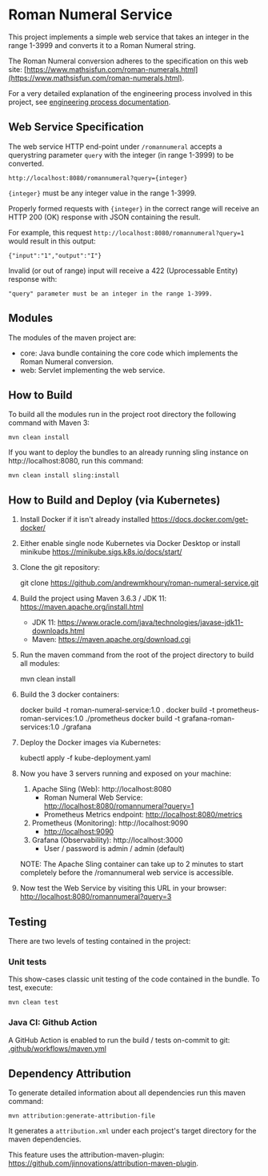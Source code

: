 # Roman Numeral Service

This project implements a simple web service that takes an integer in the range 1-3999 and converts it to a Roman Numeral string.

The Roman Numeral conversion adheres to the specification on this web site: [https://www.mathsisfun.com/roman-numerals.html](https://www.mathsisfun.com/roman-numerals.html).

For a very detailed explanation of the engineering process involved in this project, see [engineering process documentation](engineering-process.md).

## Web Service Specification
The web service HTTP end-point under ``/romannumeral`` accepts a querystring parameter ``query`` with the integer (in range 1-3999) to be converted.

	http://localhost:8080/romannumeral?query={integer}

``{integer}`` must be any integer value in the range 1-3999.

Properly formed requests with ``{integer}`` in the correct range will receive an HTTP 200 (OK) response with JSON containing the result.

For example, this request ``http://localhost:8080/romannumeral?query=1`` would result in this output:
	
	{"input":"1","output":"I"}

Invalid (or out of range) input will receive a 422 (Uprocessable Entity) response with:

	"query" parameter must be an integer in the range 1-3999.


## Modules

The modules of the maven project are:

* core: Java bundle containing the core code which implements the Roman Numeral conversion.
* web: Servlet implementing the web service.

## How to Build 

To build all the modules run in the project root directory the following command with Maven 3:

    mvn clean install

If you want to deploy the bundles to an already running sling instance on http://localhost:8080, run this command:

    mvn clean install sling:install
    
## How to Build and Deploy (via Kubernetes)
1. Install Docker if it isn't already installed https://docs.docker.com/get-docker/
2. Either enable single node Kubernetes via Docker Desktop or install minikube https://minikube.sigs.k8s.io/docs/start/
3. Clone the git repository:
	
	git clone https://github.com/andrewmkhoury/roman-numeral-service.git
	
3. Build the project using Maven 3.6.3 / JDK 11: https://maven.apache.org/install.html
	* JDK 11: https://www.oracle.com/java/technologies/javase-jdk11-downloads.html
	* Maven: https://maven.apache.org/download.cgi

4. Run the maven command from the root of the project directory to build all modules:
	
	mvn clean install
	
5. Build the 3 docker containers:

	docker build -t roman-numeral-service:1.0 .
	docker build -t prometheus-roman-services:1.0 ./prometheus
	docker build -t grafana-roman-services:1.0 ./grafana
	
6. Deploy the Docker images via Kubernetes:

	kubectl apply -f kube-deployment.yaml
	
7. Now you have 3 servers running and exposed on your machine:
	1. Apache Sling (Web): http://localhost:8080
		* Roman Numeral Web Service: [http://localhost:8080/romannumeral?query=1](http://localhost:8080/romannumeral?query=1)
		* Prometheus Metrics endpoint: [http://localhost:8080/metrics](http://localhost:8080/metrics)
	2. Prometheus (Monitoring): http://localhost:9090
		* [http://localhost:9090](http://localhost:9090)
	3. Grafana (Observability): http://localhost:3000
		* User / password is admin / admin (default)
		
	NOTE: The Apache Sling container can take up to 2 minutes to start completely before the /romannumeral web service is accessible.

8. Now test the Web Service by visiting this URL in your browser: [http://localhost:8080/romannumeral?query=3](http://localhost:8080/romannumeral?query=3)


## Testing

There are two levels of testing contained in the project:

### Unit tests

This show-cases classic unit testing of the code contained in the bundle. To
test, execute:

    mvn clean test

### Java CI: Github Action
A GitHub Action is enabled to run the build / tests on-commit to git:
[.github/workflows/maven.yml](https://github.com/andrewmkhoury/roman-numeral-service/blob/master/.github/workflows/maven.yml)


## Dependency Attribution
To generate detailed information about all dependencies run this maven command:
	
	mvn attribution:generate-attribution-file

It generates a `attribution.xml` under each project's target directory for the maven dependencies.

This feature uses the attribution-maven-plugin: https://github.com/jinnovations/attribution-maven-plugin.
